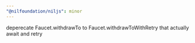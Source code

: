 ```yaml
---
"@nilfoundation/niljs": minor
---
```


deperecate Faucet.withdrawTo to Faucet.withdrawToWithRetry that actually await and retry

